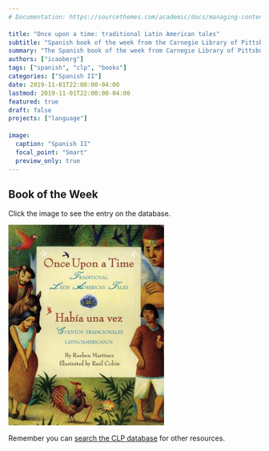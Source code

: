 ```yaml
---
# Documentation: https://sourcethemes.com/academic/docs/managing-content/

title: "Once upon a time: traditional Latin American tales"
subtitle: "Spanish book of the week from the Carnegie Library of Pittsburgh"
summary: "The Spanish book of the week from Carnegie Library of Pittsburgh"
authors: ["icaoberg"]
tags: ["spanish", "clp", "books"]
categories: ["Spanish II"]
date: 2019-11-01T22:00:00-04:00
lastmod: 2019-11-01T22:00:00-04:00
featured: true
draft: false
projects: ["language"]

image:
  caption: "Spanish II"
  focal_point: "Smart"
  preview_only: true
---
```


## Book of the Week

Click the image to see the entry on the database.

[![Book cover](book.jpg)](https://librarycatalog.einetwork.net/Record/.b29481673)

Remember you can [search the CLP database](https://www.carnegielibrary.org/) for other resources.
